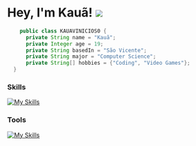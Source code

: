 Hey, I'm Kauã! ![](https://user-images.githubusercontent.com/18350557/176309783-0785949b-9127-417c-8b55-ab5a4333674e.gif)
============================================================================================================================
```java
    public class KAUAVINICIOS0 {
      private String name = "Kauã";
      private Integer age = 19;
      private String basedIn = "São Vicente";
      private String major = "Computer Science";
      private String[] hobbies = {"Coding", "Video Games"};
  }
```
### Skills
[![My Skills](https://skillicons.dev/icons?i=java,spring,mysql,py,js,php,laravel,&perline=10)](https://skillicons.dev)

### Tools
[![My Skills](https://skillicons.dev/icons?i=vim,arch,docker,aws,idea,,&perline=10)](https://skillicons.dev)

